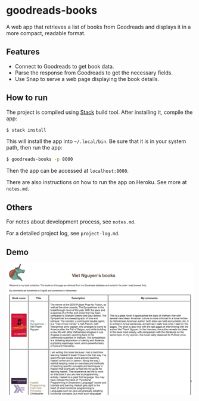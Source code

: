 # goodreads-books
A web app that retrieves a list of books from Goodreads and displays it in a more compact, readable format. 

## Features 

- Connect to Goodreads to get book data.
- Parse the response from Goodreads to get the necessary fields. 
- Use Snap to serve a web page displaying the book details. 

## How to run 

The project is compiled
using [Stack](https://docs.haskellstack.org/en/stable/README/) build
tool. After installing it, compile the app: 

```sh 
$ stack install 
``` 

This will install the app into `~/.local/bin`. Be sure that it is in
your system path, then run the app: 

```sh
$ goodreads-books -p 8000
```

Then the app can be accessed at `localhost:8000`.

There are also instructions on how to run the app on Heroku. See more
at `notes.md`. 

## Others

For notes about development process, see `notes.md`. 

For a detailed project log, see `project-log.md`.


## Demo 

![Demo](./static/media/images/demo.gif "Demo")

